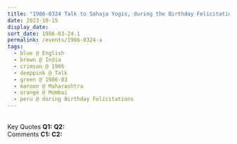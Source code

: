 ```yaml
---
title: "1986-0324 Talk to Sahaja Yogis, during the Birthday Felicitations, Shanmukhananda Hall (now Sri Shanmukhananda Chandrasekarendra Saraswathi Auditorium), Plot No 292, Com. Harbanslal Mārg, Sion East, Mumbai, Maharashtra, India"
date: 2023-10-15
display_date: 
sort_date: 1986-03-24.1
permalink: /events/1986-0324-a
tags:
  - blue @ English
  - brown @ India
  - crimson @ 1986
  - deeppink @ Talk
  - green @ 1986-03
  - maroon @ Maharashtra
  - orange @ Mumbai
  - peru @ during Birthday Felicitations
---
```


<br>

<wave-list>
  <list-title color="DarkSeaGreen" width="55">Key Quotes</list-title>
  <list-item color="BlanchedAlmond" width="280"><b>Q1:</b> <i></i></list-item>
  <list-item color="Lavender" width="280"><b>Q2:</b> <i></i></list-item>
</wave-list>

<br>

<wave-list>
  <list-title color="DarkSeaGreen" width="55">Comments</list-title>
  <list-item color="BlanchedAlmond" width="280"><b>C1:</b> <i></i></list-item>
  <list-item color="Lavender" width="280"><b>C2:</b> <i></i></list-item>
</wave-list>